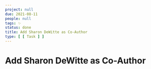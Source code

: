 ```yaml
---
project: null
due: 2021-08-11
people: null
tags: ✨
status: done
title: Add Sharon DeWitte as Co-Author
type: [ [ Task ] ]
---
```


# Add Sharon DeWitte as Co-Author
